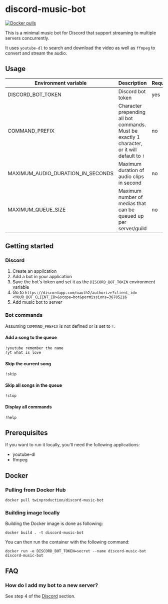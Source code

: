 # discord-music-bot

[![Docker pulls](https://img.shields.io/docker/pulls/twinproduction/discord-music-bot)](https://cloud.docker.com/repository/docker/twinproduction/discord-music-bot)

This is a minimal music bot for Discord that support streaming to multiple servers concurrently.  

It uses `youtube-dl` to search and download the video as well as `ffmpeg` to convert and stream the audio.


## Usage

| Environment variable | Description | Required | Default |
| --- | --- | --- | --- |
| DISCORD_BOT_TOKEN | Discord bot token | yes | `""` |
| COMMAND_PREFIX | Character prepending all bot commands. Must be exactly 1 character, or it will default to `!` | no | `!` |
| MAXIMUM_AUDIO_DURATION_IN_SECONDS | Maximum duration of audio clips in second | no | `480` |
| MAXIMUM_QUEUE_SIZE | Maximum number of medias that can be queued up per server/guild | no | `10` |


## Getting started

### Discord

1. Create an application
2. Add a bot in your application
3. Save the bot's token and set it as the `DISCORD_BOT_TOKEN` environment variable
4. Go to `https://discordapp.com/oauth2/authorize?client_id=<YOUR_BOT_CLIENT_ID>&scope=bot&permissions=36785216`
5. Add music bot to server


### Bot commands

Assuming `COMMAND_PREFIX` is not defined or is set to `!`.


#### Add a song to the queue

```
!youtube remember the name
!yt what is love
```


#### Skip the current song

```
!skip
```


#### Skip all songs in the queue

```
!stop
```


#### Display all commands

```
!help
```


## Prerequisites

If you want to run it locally, you'll need the following applications:
- youtube-dl
- ffmpeg


## Docker

### Pulling from Docker Hub

```
docker pull twinproduction/discord-music-bot
```


### Building image locally

Building the Docker image is done as following:

```
docker build . -t discord-music-bot
```

You can then run the container with the following command:

```
docker run -e DISCORD_BOT_TOKEN=secret --name discord-music-bot discord-music-bot
```


## FAQ

### How do I add my bot to a new server?

See step 4 of the [Discord](#discord) section.

